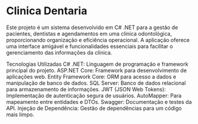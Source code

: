 # Clinica Dentaria
Este projeto é um sistema desenvolvido em C# .NET para a gestão de pacientes, dentistas e agendamentos em uma clínica odontológica, proporcionando organização e eficiência operacional. A aplicação oferece uma interface amigável e funcionalidades essenciais para facilitar o gerenciamento das informações da clínica.

Tecnologias Utilizadas
C# .NET: Linguagem de programação e framework principal do projeto.
ASP.NET Core: Framework para desenvolvimento de aplicações web.
Entity Framework Core: ORM para acesso a dados e manipulação de banco de dados.
SQL Server: Banco de dados relacional para armazenamento de informações.
JWT (JSON Web Tokens): Implementação de autenticação segura de usuários.
AutoMapper: Para mapeamento entre entidades e DTOs.
Swagger: Documentação e testes da API.
Injeção de Dependência: Gestão de dependências para um código mais limpo.
